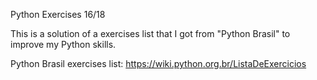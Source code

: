 Python Exercises 16/18

This is a solution of a exercises list that I got from "Python Brasil" to improve my Python skills.

Python Brasil exercises list:
https://wiki.python.org.br/ListaDeExercicios
